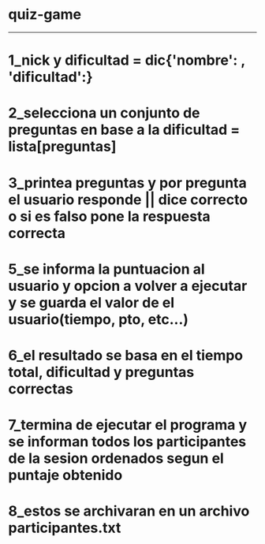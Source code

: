 # quiz-game
--------------------------------------------------------------------------------------------------------------
# 1_nick y dificultad = dic{'nombre': , 'dificultad':}
# 2_selecciona un conjunto de preguntas en base a la dificultad = lista[preguntas]
# 3_printea preguntas y por pregunta el usuario responde || dice correcto o si es falso pone la respuesta correcta

# 5_se informa la puntuacion al usuario y opcion a volver a ejecutar y se guarda el valor de el usuario(tiempo, pto, etc...)
# 6_el resultado se basa en el tiempo total, dificultad y preguntas correctas

# 7_termina de ejecutar el programa y se informan todos los participantes de la sesion ordenados segun el puntaje obtenido
# 8_estos se archivaran en un archivo participantes.txt